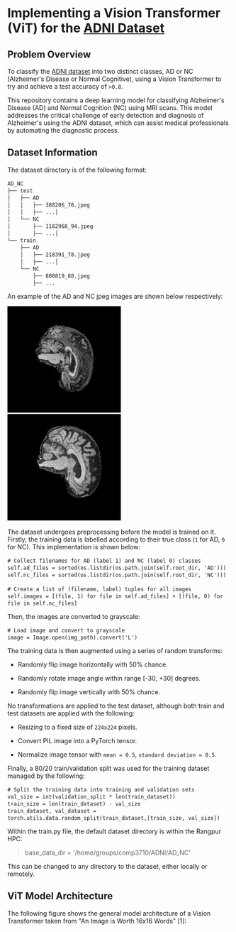 # Implementing a Vision Transformer (ViT) for the [ADNI Dataset](https://adni.loni.usc.edu/)

## Problem Overview
To classify the [ADNI dataset](https://adni.loni.usc.edu/) into two distinct classes, AD or NC (Alzheimer's Disease or Normal Cognitive), using a Vision Transformer to try and achieve a test accuracy of `>0.8`.

This repository contains a deep learning model for classifying Alzheimer's Disease (AD) and Normal Cognition (NC) using MRI scans. This model addresses the critical challenge of early detection and diagnosis of Alzheimer's using the ADNI dataset, which can assist medical professionals by automating the diagnostic process. 

## Dataset Information
The dataset directory is of the following format:
```
AD_NC
├── test
│   ├── AD
│   │   ├── 388206_78.jpeg
│   │   ├── ...│
│   └── NC
│       ├── 1182968_94.jpeg
│       ├── ...│
└── train
    ├── AD
    │   ├── 218391_78.jpeg
    │   ├── ...│
    └── NC
        ├── 808819_88.jpeg
        ├── ...
```
An example of the AD and NC jpeg images are shown below respectively:

![AD image](figures&images/AD_image.jpeg) ![NC image](figures&images/NC_image.jpeg)

The dataset undergoes preprocessing before the model is trained on it. Firstly, the training data is labelled according to their true class (`1` for AD, `0` for NC). This implementation is shown below:
```
# Collect filenames for AD (label 1) and NC (label 0) classes
self.ad_files = sorted(os.listdir(os.path.join(self.root_dir, 'AD')))
self.nc_files = sorted(os.listdir(os.path.join(self.root_dir, 'NC')))

# Create a list of (filename, label) tuples for all images
self.images = [(file, 1) for file in self.ad_files] + [(file, 0) for file in self.nc_files]
```
Then, the images are converted to grayscale:
```
# Load image and convert to grayscale
image = Image.open(img_path).convert('L')
```
The training data is then augmented using a series of random transforms:
- Randomly flip image horizontally with 50% chance.
* Randomly rotate image angle within range [-30, +30] degrees.
+ Randomly flip image vertically with 50% chance.

No transformations are applied to the test dataset, although both train and test datasets are applied with the following:
- Resizing to a fixed size of `224x224` pixels.
* Convert PIL image into a PyTorch tensor.
+ Normalize image tensor with `mean = 0.5`, `standard deviation = 0.5`.


Finally, a 80/20 train/validation split was used for the training dataset managed by the following:
```
# Split the training data into training and validation sets
val_size = int(validation_split * len(train_dataset))
train_size = len(train_dataset) - val_size
train_dataset, val_dataset = torch.utils.data.random_split(train_dataset,[train_size, val_size])
```
Within the train.py file, the default dataset directory is within the Rangpur HPC:
>base_data_dir = '/home/groups/comp3710/ADNI/AD_NC'

This can be changed to any directory to the dataset, either locally or remotely.
## ViT Model Architecture
The following figure shows the general model architecture of a Vision Transformer taken from "An Image is Worth 16x16 Words" [1]:
